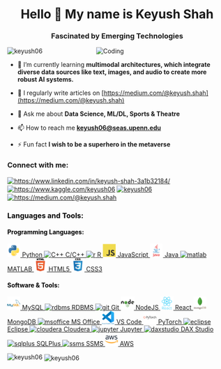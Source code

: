 <h1 align="center">Hello 👋 My name is Keyush Shah</h1>
<h3 align="center">Fascinated by Emerging Technologies</h3>

<img align="right" alt="Coding" width="300" src="https://media0.giphy.com/media/bGgsc5mWoryfgKBx1u/200w.gif?cid=6c09b9525hgzg3jrsm3f2p1mdxi9vh5phj4u4xxkryvci3lj&ep=v1_gifs_search&rid=200w.gif&ct=g">

<p align="left"> <img src="https://komarev.com/ghpvc/?username=keyush06&label=Profile%20views&color=0e75b6&style=flat" alt="keyush06" /> </p>

- 🌱 I’m currently learning **multimodal architectures, which integrate diverse data sources like text, images, and audio to create more robust AI systems.**

- 📝 I regularly write articles on [https://medium.com/@keyush.shah](https://medium.com/@keyush.shah)

- 💬 Ask me about **Data Science, ML/DL, Sports & Theatre**

- 📫 How to reach me **keyush06@seas.upenn.edu**

- ⚡ Fun fact **I wish to be a superhero in the metaverse**

<h3 align="left">Connect with me:</h3>
<p align="left">
<a href="https://linkedin.com/in/https://www.linkedin.com/in/keyush-shah-3a1b32184/" target="blank"><img align="center" src="https://raw.githubusercontent.com/rahuldkjain/github-profile-readme-generator/master/src/images/icons/Social/linked-in-alt.svg" alt="https://www.linkedin.com/in/keyush-shah-3a1b32184/" height="30" width="40" /></a>
<a href="https://kaggle.com/https://www.kaggle.com/keyush06" target="blank"><img align="center" src="https://raw.githubusercontent.com/rahuldkjain/github-profile-readme-generator/master/src/images/icons/Social/kaggle.svg" alt="https://www.kaggle.com/keyush06" height="30" width="40" /></a>
<a href="https://instagram.com/keyush06" target="blank"><img align="center" src="https://raw.githubusercontent.com/rahuldkjain/github-profile-readme-generator/master/src/images/icons/Social/instagram.svg" alt="keyush06" height="30" width="40" /></a>
<a href="https://medium.com/https://medium.com/@keyush.shah" target="blank"><img align="center" src="https://raw.githubusercontent.com/rahuldkjain/github-profile-readme-generator/master/src/images/icons/Social/medium.svg" alt="https://medium.com/@keyush.shah" height="30" width="40" /></a>
</p>

<h3 align="left" style="color:black;">Languages and Tools:</h3>

<h4 style="color:black;">Programming Languages:</h4>
<p align="left">
  <a href="https://www.python.org" target="_blank" rel="noreferrer">
    <img src="https://raw.githubusercontent.com/devicons/devicon/master/icons/python/python-original.svg" alt="python" width="30" height="30"/> Python
  </a>
   <a href="https://www.python.org" target="_blank" rel="noreferrer">
    <img src="[https://raw.githubusercontent.com/devicons/devicon/master/icons/python/python-original.svg](https://www.google.com/url?sa=i&url=https%3A%2F%2Fen.wikipedia.org%2Fwiki%2FC%252B%252B&psig=AOvVaw2_PkN4U265kptYMB9UBjsA&ust=1740962015321000&source=images&cd=vfe&opi=89978449&ved=0CBEQjRxqFwoTCID0opaT6osDFQAAAAAdAAAAABAJ)" alt="C++" width="30" height="30"/> C/C++
  </a>
  <a href="https://www.r-project.org/" target="_blank" rel="noreferrer">
    <img src="https://www.r-project.org/Rlogo.png" alt="r" width="30" height="30"/> R
  </a>
  <a href="https://www.javascript.com/" target="_blank" rel="noreferrer">
    <img src="https://raw.githubusercontent.com/devicons/devicon/master/icons/javascript/javascript-original.svg" alt="javascript" width="30" height="30"/> JavaScript
  </a>
  <a href="https://www.java.com/" target="_blank" rel="noreferrer">
    <img src="https://raw.githubusercontent.com/devicons/devicon/master/icons/java/java-original-wordmark.svg" alt="java" width="30" height="30"/> Java
  </a>
  <a href="https://www.mathworks.com/products/matlab.html" target="_blank" rel="noreferrer">
    <img src="https://upload.wikimedia.org/wikipedia/commons/2/21/Matlab_Logo.png" alt="matlab" width="30" height="30"/> MATLAB
  </a>
  <a href="https://www.w3.org/html/" target="_blank" rel="noreferrer">
    <img src="https://raw.githubusercontent.com/devicons/devicon/master/icons/html5/html5-original-wordmark.svg" alt="html5" width="30" height="30"/> HTML5
  </a>
  <a href="https://www.w3schools.com/css/" target="_blank" rel="noreferrer">
    <img src="https://raw.githubusercontent.com/devicons/devicon/master/icons/css3/css3-original-wordmark.svg" alt="css3" width="30" height="30"/> CSS3
  </a>
</p>

<h4 style="color:black;">Software & Tools:</h4>
<p align="left">
  <a href="https://www.mysql.com/" target="_blank" rel="noreferrer">
    <img src="https://raw.githubusercontent.com/devicons/devicon/master/icons/mysql/mysql-original-wordmark.svg" alt="mysql" width="30" height="30"/> MySQL
  </a>
  <a href="https://www.oracle.com/database/what-is-rdbms.html" target="_blank" rel="noreferrer">
    <img src="https://www.vectorlogo.zone/logos/oracle/oracle-icon.svg" alt="rdbms" width="30" height="30"/> RDBMS
  </a>
  <a href="https://git-scm.com/" target="_blank" rel="noreferrer">
    <img src="https://www.vectorlogo.zone/logos/git-scm/git-scm-icon.svg" alt="git" width="30" height="30"/> Git
  </a>
  <a href="https://nodejs.org/" target="_blank" rel="noreferrer">
    <img src="https://raw.githubusercontent.com/devicons/devicon/master/icons/nodejs/nodejs-original-wordmark.svg" alt="nodejs" width="30" height="30"/> NodeJS
  </a>
  <a href="https://reactjs.org/" target="_blank" rel="noreferrer">
    <img src="https://raw.githubusercontent.com/devicons/devicon/master/icons/react/react-original-wordmark.svg" alt="react" width="30" height="30"/> React
  </a>
  <a href="https://www.mongodb.com/" target="_blank" rel="noreferrer">
    <img src="https://raw.githubusercontent.com/devicons/devicon/master/icons/mongodb/mongodb-original-wordmark.svg" alt="mongodb" width="30" height="30"/> MongoDB
  </a>
  <a href="https://www.microsoft.com/en-us/microsoft-365/microsoft-office" target="_blank" rel="noreferrer">
    <img src="https://upload.wikimedia.org/wikipedia/commons/thumb/7/7e/Microsoft_Office_logo_%282019%E2%80%93present%29.svg/1024px-Microsoft_Office_logo_%282019%E2%80%93present%29.svg.png" alt="msoffice" width="30" height="30"/> MS Office
  </a>
  <a href="https://code.visualstudio.com/" target="_blank" rel="noreferrer">
    <img src="https://raw.githubusercontent.com/devicons/devicon/master/icons/vscode/vscode-original-wordmark.svg" alt="vscode" width="30" height="30"/> VS Code
  </a>
  <a href="https://pytorch.org/" target="_blank" rel="noreferrer">
    <img src="https://raw.githubusercontent.com/devicons/devicon/master/icons/pytorch/pytorch-original-wordmark.svg" alt="pytorch" width="30" height="30"/> PyTorch
  </a>
  <a href="https://www.eclipse.org/" target="_blank" rel="noreferrer">
    <img src="https://www.vectorlogo.zone/logos/eclipse/eclipse-icon.svg" alt="eclipse" width="30" height="30"/> Eclipse
  </a>
  <a href="https://www.cloudera.com/" target="_blank" rel="noreferrer">
    <img src="https://www.vectorlogo.zone/logos/cloudera/cloudera-icon.svg" alt="cloudera" width="30" height="30"/> Cloudera
  </a>
  <a href="https://jupyter.org/" target="_blank" rel="noreferrer">
    <img src="https://www.vectorlogo.zone/logos/jupyter/jupyter-icon.svg" alt="jupyter" width="30" height="30"/> Jupyter
  </a>
  <a href="https://daxstudio.org/" target="_blank" rel="noreferrer">
    <img src="https://www.sqlbi.com/wp-content/uploads/daxstudio_logo.png" alt="daxstudio" width="30" height="30"/> DAX Studio
  </a>
  <a href="https://www.oracle.com/database/technologies/appdev/sqlplus.html" target="_blank" rel="noreferrer">
    <img src="https://www.vectorlogo.zone/logos/oracle/oracle-icon.svg" alt="sqlplus" width="30" height="30"/> SQLPlus
  </a>
  <a href="https://docs.microsoft.com/en-us/sql/ssms/sql-server-management-studio-ssms" target="_blank" rel="noreferrer">
    <img src="https://th.bing.com/th/id/R.3c96b0a2e70cba8d7dc62ef23b8aff58?rik=SzjpnvKIKtNupA&riu=http%3a%2f%2fblog.webhostworld.in%2fwp-content%2fuploads%2f2019%2f07%2fSSMS_0.jpg&ehk=%2bLG%2fZwAqcM0ywPfiS%2bjvAwbGdugrg%2bSDlZ6knUNf9LE%3d&risl=&pid=ImgRaw&r=0" alt="ssms" width="30" height="30"/> SSMS
  </a>
  <a href="https://aws.amazon.com/" target="_blank" rel="noreferrer">
    <img src="https://raw.githubusercontent.com/devicons/devicon/master/icons/amazonwebservices/amazonwebservices-original-wordmark.svg" alt="aws" width="30" height="30"/> AWS
  </a>
</p>

<p><img align="left" src="https://github-readme-stats.vercel.app/api/top-langs?username=keyush06&show_icons=true&locale=en&layout=compact" alt="keyush06" /></p>

<p>&nbsp;<img align="center" src="https://github-readme-stats.vercel.app/api?username=keyush06&show_icons=true&locale=en" alt="keyush06" /></p>
